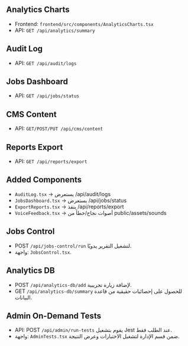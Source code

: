 

## Analytics Charts
- Frontend: `frontend/src/components/AnalyticsCharts.tsx`
- API: `GET /api/analytics/summary`

## Audit Log
- API: `GET /api/audit/logs`

## Jobs Dashboard
- API: `GET /api/jobs/status`

## CMS Content
- API: `GET/POST/PUT /api/cms/content`

## Reports Export
- API: `GET /api/reports/export`


## Added Components
- `AuditLog.tsx` → يستعرض /api/audit/logs
- `JobsDashboard.tsx` → يستعرض /api/jobs/status
- `ExportReports.tsx` → ينفذ /api/reports/export
- `VoiceFeedback.tsx` → أصوات نجاح/خطأ من public/assets/sounds


## Jobs Control
- POST `/api/jobs-control/run` لتشغيل التقرير يدويًا.
- واجهة: `JobsControl.tsx`.


## Analytics DB
- POST `/api/analytics-db/add` لإضافة زيارة تجريبية.
- GET `/api/analytics-db/summary` للحصول على إحصائيات حقيقية من قاعدة البيانات.


## Admin On-Demand Tests
- API: POST `/api/admin/run-tests` يقوم بتشغيل Jest عند الطلب فقط.
- واجهة: `AdminTests.tsx` ضمن قسم الإدارة لتشغيل الاختبارات وعرض النتيجة.
